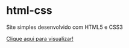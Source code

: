 # html-css

 Site simples desenvolvido com HTML5 e CSS3

  <a href="https://david-damasceno.github.io/projetos/site-android/">Clique aqui para visualizar!</a>
